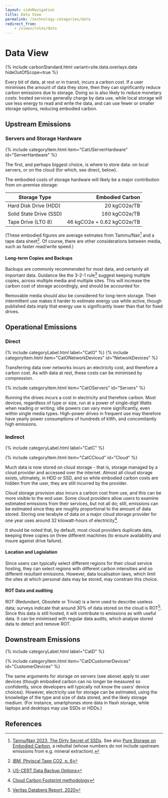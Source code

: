 ```yaml
---
layout: sideNavigation
title: Data View
permalink: /technology-categories/data
redirect_from:
    - /views/roles/data
---
```


# Data View

{% include carbonStandard.html variant=site.data.overlays.data hideOutOfScope=true %}

Every bit of data, at rest or in transit, incurs a carbon cost.
If a user minimises the amount of data they store, then they can significantly reduce carbon emissions due to storage. Doing so is also likely to reduce monetary costs: hosted services generally charge by data use, while local storage will use less energy to read and write the data, and can use fewer or smaller storage options, reducing embodied carbon.

## Upstream Emissions

### Servers and Storage Hardware 
{% include categoryItem.html item="CatUServerHardware" id="ServerHardware" %}

The first, and perhaps biggest choice, is where to store data: on local servers, or on the cloud (for which, see direct, below).

The embodied costs of storage hardware will likely be a major contribution from on-premise storage:

| Storage Type            | Embodied Carbon            |
| ----------------------- | -------------------------: |
| Hard Disk Drive (HDD)   | 20 kgCO2e/TB               |
| Solid State Drive (SSD) | 160 kgCO2e/TB              |
| Tape Drive (LTO 8)      | 46 kgCO2e + 0.62 kgCO2e/TB |

(These embodied figures are average estmates from Tammu/Nair[^dirtysecret] and a tape data sheet[^tapedrive]. Of course, there are other considerations between media, such as faster read/write speed.)

#### Long-term Copies and Backups

Backups are commonly recommended for most data, and certainly all important data. Guidance like the 3-2-1 rule[^321rule] suggest keeping multiple copies, across multiple media and multiple sites. This will increase the carbon cost of storage accordingly, and should be accounted for.

Removable media should also be considered for long-term storage. Their intermittent use makes it harder to estimate energy use while active, though published data imply that energy use is significantly lower than that for fixed drives.

## Operational Emissions

### Direct
{% include categoryLabel.html label="CatO" %}
{% include categoryItem.html item="CatONetworkDevices" id="NetworkDevices" %}

Transferring data over networks incurs an electricity cost, and therefore a carbon cost. As with data at rest, these costs can be minimised by compression.

{% include categoryItem.html item="CatOServers" id="Servers" %}

Running the drives incurs a cost in electricity and therefore carbon. Most devices, regardless of type or size, run at a power of single-digit Watts when reading or writing; idle powers can vary more significantly, even within single media types. High-power drives in frequent use may therefore have yearly power consumptions of hundreds of kWh, and concomitantly high emissions.

### Indirect

{% include categoryLabel.html label="CatC" %}

{% include categoryItem.html item="CatCCloud" id="Cloud" %}

Much data is now stored on cloud storage - that is, storage managed by a cloud provider and accessed over the internet. Almost all cloud storage exists, ultimately, in HDD or SSD, and so while embodied carbon costs are hidden from the user, they are still incurred by the provider.

Cloud storage provision also incurs a carbon cost from use, and this can be more visible to the end user. Some cloud providers allow users to examine estimated emissions from their services, but not all do; still, emissions can be estimated since they are roughly proportional to the amount of data stored. Storing one terabyte of data on a major cloud storage provider for one year uses around 32 kilowatt-hours of electricity[^CloudStorageRate].

It should be noted that, by default, most cloud providers duplicate data, keeping three copies on three different machines (to ensure availability and insure against drive failure).

#### Location and Legislation

Since users can typically select different regions for their cloud service hosting, they can select regions with different carbon intensities and so different resultant emissions. However, data localisation laws, which limit the sites at which personal data may be stored, may constrain this choice.

#### ROT Data and auditing

ROT (Redundant, Obsolete or Trivial) is a term used to describe useless data; surveys indicate that around 30% of data stored on the cloud is ROT[^ROTscale]. Since this data is still hosted, it will contribute to emissions as with useful data. It can be minimised with regular data audits, which analyse stored data to detect and remove ROT.

## Downstream Emissions

{% include categoryLabel.html label="CatD" %}

{% include categoryItem.html item="CatDCustomerDevices" id="CustomerDevices" %}

The same arguments for storage on servers (see above) apply to user devices (though embodied carbon can no longer be measured so confidently, since developers will typically not know the users' device choices). However, electricity use for storage can be estimated, using the knowledge of the type and size of data stored, and the likely storage medium. (For instance, smartphones store data in flash storage, while laptops and desktops may use SSDs or HDDs.)

## References
[^321rule]: [US-CERT Data Backup Options](https://www.cisa.gov/sites/default/files/publications/data_backup_options.pdf)
[^dirtysecret]: [Tannu/Nair 2023, The Dirty Secret of SSDs](https://arxiv.org/pdf/2207.10793). See also [Pure Storage on Embodied Carbon](https://blog.purestorage.com/perspectives/how-does-the-embodied-carbon-dioxide-equivalent-of-flash-compare-to-hdds/), a rebuttal (whose numbers do not include upstream emissions from e.g. mineral extraction).
[^tapedrive]: [IBM, Phyiscal Tape CO2, p. 6](https://www.ibm.com/downloads/cas/YE5WAQ0B)
[^ROTscale]: [Veritas Databerg Report, 2020](https://www.veritas.com/content/dam/www/en_us/documents/at-a-glance/AG_uk_databerg_report.pdf)
[^CloudStorageRate]: [Cloud Carbon Footprint methodology](https://www.cloudcarbonfootprint.org/docs/methodology/#storage)
